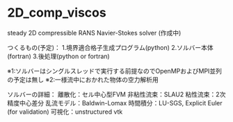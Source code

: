 # 2D_comp_viscos
steady 2D compressible RANS Navier-Stokes solver (作成中)

つくるもの(予定)：
1.境界適合格子生成プログラム(python)
2.ソルバー本体(fortran)
3.後処理(python or fortran)

※1:ソルバーはシングルスレッドで実行する前提なのでOpenMPおよびMPI並列の予定は無し
※2:一様流中におかれた物体の空力解析用

ソルバーの詳細：
離散化：セル中心型FVM
非粘性流束：SLAU2
粘性流束：2次精度中心差分
乱流モデル：Baldwin-Lomax
時間積分：LU-SGS, Explicit Euler (for validation)
可視化：unstructured vtk
